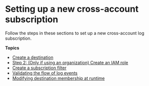 # Setting up a new cross\-account subscription<a name="Cross-Account-Log_Subscription-New"></a>

Follow the steps in these sections to set up a new cross\-account log subscription\.

**Topics**
+ [Create a destination](CreateDestination.md)
+ [Step 2: \(Only if using an organization\) Create an IAM role](CreateSubscriptionFilter-IAMrole.md)
+ [Create a subscription filter](CreateSubscriptionFilter.md)
+ [Validating the flow of log events](ValidateLogEventFlow.md)
+ [Modifying destination membership at runtime](ModifyDestinationMembership.md)